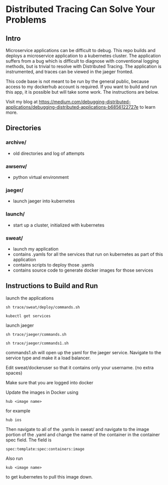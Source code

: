# Distributed Tracing Can Solve Your Problems

## Intro 
Microservice applications can be difficult to debug. This repo builds and deploys a microservice application to a kubernetes cluster. The application suffers from a bug which is difficult to diagnose with conventional logging methods, but is trivial to resolve with Distributed Tracing. The application is instrumented, and traces can be viewed in the jaeger fronted. 

This code base is not meant to be run by the general public, because access to my dockerhub account is required. If you want to build and run this app, it is possible but will take some work. The instructions are below. 

Visit my blog at https://medium.com/debugging-distributed-applications/debugging-distributed-applications-b6856122727e to learn more. 

## Directories

### archive/
- old directories and log of attempts

### awsenv/ 
- python virtual environment

### jaeger/
- launch jaeger into kubernetes

### launch/
- start up a cluster, initialized with kubernetes

### sweat/
- launch my application
- contains .yamls for all the services that run on kubernetes as part of this application
- contains scripts to deploy those .yamls
- contains source code to generate docker images for those services

## Instructions to Build and Run 

launch the applications

`sh trace/sweat/deploy/commands.sh`

`kubectl get services`

launch jaeger

`sh trace/jaeger/commands.sh`

`sh trace/jaeger/commands1.sh`

commands1.sh will open up the yaml for the jaeger service. Navigate to the service type and make it a load balancer.

Edit sweat/dockeruser so that it contains only your username. (no extra spaces)

Make sure that you are logged into docker 

Update the images in Docker using 

`hub <image name>`

for example

`hub ios`

Then navigate to all of the .yamls in sweat/ and navigate to the image portion of the .yaml and change the name of the container in the container spec field. The field is 

`spec:template:spec:containers:image`

Also run

`kub <image name>`

to get kubernetes to pull this image down.













